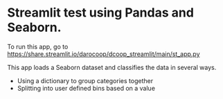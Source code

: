 # Streamlit test using Pandas and Seaborn.

To run this app, go to https://share.streamlit.io/darocoop/dcoop_streamlit/main/st_app.py  

This app loads a Seaborn dataset and classifies the data in several ways.
- Using a dictionary to group categories together
- Splitting into user defined bins based on a value  
